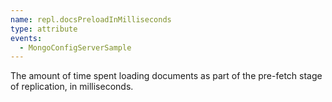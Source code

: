 ```yaml
---
name: repl.docsPreloadInMilliseconds
type: attribute
events:
  - MongoConfigServerSample
---
```


The amount of time spent loading documents as part of the pre-fetch stage of replication, in milliseconds.